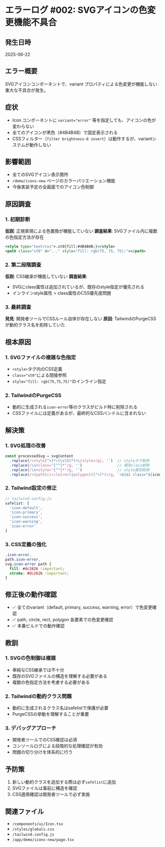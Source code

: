 # エラーログ #002: SVGアイコンの色変更機能不具合

## 発生日時
2025-06-22

## エラー概要
SVGアイコンコンポーネントで、variant プロパティによる色変更が機能しない重大な不具合が発生。

## 症状
- Icon コンポーネントに `variant="error"` 等を指定しても、アイコンの色が変わらない
- 全てのアイコンが黒色（#4B4B4B）で固定表示される
- CSSフィルター（`filter brightness-0 invert`）は動作するが、variantシステムが動作しない

## 影響範囲
- 全てのSVGアイコン表示箇所
- `/demo/icons-new` ページのカラーバリエーション機能
- 今後実装予定の全画面でのアイコン色制御

## 原因調査

### 1. 初期診断
**仮説**: 正規表現による色置換が機能していない
**調査結果**: SVGファイル内に複数の色指定方法が存在
```xml
<style type="text/css">.st0{fill:#4B4B4B;}</style>
<path class="st0" d="..." style="fill: rgb(75, 75, 75);"></path>
```

### 2. 第二段階調査
**仮説**: CSS継承が機能していない
**調査結果**: 
- SVGにclass属性は追加されているが、既存のstyle指定が優先される
- インラインstyle属性 > class属性のCSS優先度問題

### 3. 最終調査
**発見**: 開発者ツールでCSSルール自体が存在しない
**原因**: TailwindのPurgeCSSが動的クラス名を削除していた

## 根本原因

### 1. SVGファイルの複雑な色指定
- `<style>`タグ内のCSS定義
- `class="st0"`による間接参照
- `style="fill: rgb(75,75,75)"`のインライン指定

### 2. TailwindのPurgeCSS
- 動的に生成される`icon-error`等のクラスがビルド時に削除される
- CSSファイルには定義があるが、最終的なCSSバンドルに含まれない

## 解決策

### 1. SVG処理の改善
```javascript
const processedSvg = svgContent
  .replace(/<style[^>]*>[\s\S]*?<\/style>/gi, '')  // styleタグ削除
  .replace(/\s+class="[^"]*"/g, '')                // 既存class削除
  .replace(/\s+style="[^"]*"/g, '')                // style属性削除
  .replace(/<(path|circle|rect|polygon)([^>]*)>/g, `<$1$2 class="${iconClass}">`)
```

### 2. Tailwind設定の修正
```javascript
// tailwind.config.js
safelist: [
  'icon-default',
  'icon-primary', 
  'icon-success',
  'icon-warning',
  'icon-error'
]
```

### 3. CSS定義の強化
```css
.icon-error,
path.icon-error,
svg.icon-error path {
  fill: #dc2626 !important;
  stroke: #dc2626 !important;
}
```

## 修正後の動作確認
- ✅ 全てのvariant（default, primary, success, warning, error）で色変更確認
- ✅ path, circle, rect, polygon 各要素での色変更確認
- ✅ 本番ビルドでの動作確認

## 教訓

### 1. SVGの色制御は複雑
- 単純なCSS継承では不十分
- 既存のSVGファイルの構造を理解する必要がある
- 複数の色指定方法を考慮する必要がある

### 2. Tailwindの動的クラス問題
- 動的に生成されるクラス名はsafelistで保護が必要
- PurgeCSSの挙動を理解することが重要

### 3. デバッグアプローチ
- 開発者ツールでのCSS確認は必須
- コンソールログによる段階的な処理確認が有効
- 問題の切り分けを体系的に行う

## 予防策
1. 新しい動的クラスを追加する際は必ず`safelist`に追加
2. SVGファイルは事前に構造を確認
3. CSS適用確認は開発者ツールで必ず実施

## 関連ファイル
- `/components/ui/Icon.tsx`
- `/styles/globals.css`
- `/tailwind.config.js`
- `/app/demo/icons-new/page.tsx`
